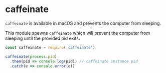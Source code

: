 # caffeinate

`caffeinate` is available in macOS and prevents the computer from sleeping.

This module spawns `caffeinate` which will prevent the computer from sleeping until the provided pid exits.

``` javascript
const caffeinate = require('caffeinate')

caffeinate(process.pid)
  .then(pid => console.log(pid)) // caffeinate instance pid
  .catch(e => console.error(e))
```
